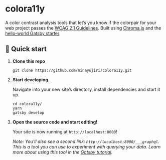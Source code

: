 <h1>
  colora11y
</h1>

A color contrast analysis tools that let’s you know if the colorpair for your web project passes the [WCAG 2.1 Guidelines](https://www.w3.org/TR/WCAG21/). Built using [Chroma.js](https://gka.github.io/chroma.js/) and the [hello-world Gatsby starter](https://github.com/gatsbyjs/gatsby-starter-hello-world)

## 🚀 Quick start

1.  **Clone this repo**

    ```shell
    git clone https://github.com/ninayujiri/colora11y.git
    ```

2.  **Start developing.**

    Navigate into your new site’s directory, install dependencies and start it up.

    ```shell
    cd colora11y/
    yarn
    gatsby develop
    ```

3.  **Open the source code and start editing!**

    Your site is now running at `http://localhost:8000`!

    _Note: You'll also see a second link: _`http://localhost:8000/___graphql`_. This is a tool you can use to experiment with querying your data. Learn more about using this tool in the [Gatsby tutorial](https://www.gatsbyjs.org/tutorial/part-five/#introducing-graphiql)._
